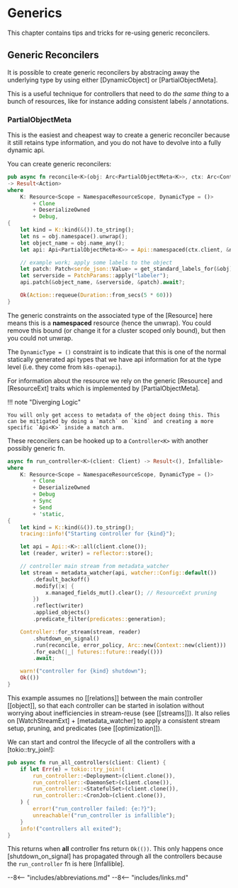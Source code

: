 # Generics

This chapter contains tips and tricks for re-using generic reconcilers.

## Generic Reconcilers
It is possible to create generic reconcilers by abstracing away the underlying type by using either [DynamicObject] or [PartialObjectMeta].

This is a useful technique for controllers that need to do _the same thing_ to a bunch of resources, like for instance adding consistent labels / annotations.

### PartialObjectMeta

This is the easiest and cheapest way to create a generic reconciler because it still retains type information, and you do not have to devolve into a fully dynamic api.

You can create generic reconcilers:

```rust
pub async fn reconcile<K>(obj: Arc<PartialObjectMeta<K>>, ctx: Arc<Context>)
-> Result<Action>
where
    K: Resource<Scope = NamespaceResourceScope, DynamicType = ()>
        + Clone
        + DeserializeOwned
        + Debug,
{
    let kind = K::kind(&()).to_string();
    let ns = obj.namespace().unwrap();
    let object_name = obj.name_any();
    let api: Api<PartialObjectMeta<K>> = Api::namespaced(ctx.client, &ns);

    // example work; apply some labels to the object
    let patch: Patch<serde_json::Value> = get_standard_labels_for(&obj)?;
    let serverside = PatchParams::apply("labeler");
    api.patch(&object_name, &serverside, &patch).await?;

    Ok(Action::requeue(Duration::from_secs(5 * 60)))
}
```

The generic constraints on the associated type of the [Resource] here means this is a __namespaced__ resource (hence the unwrap). You could remove this bound (or change it for a cluster scoped only bound), but then you could not unwrap.

The `DynamicType = ()` constraint is to indicate that this is one of the normal statically generated api types that we have api information for at the type level (i.e. they come from `k8s-openapi`).

For information about the resource we rely on the generic [Resource] and [ResourceExt] traits which is implemented by [PartialObjectMeta].

!!! note "Diverging Logic"

    You will only get access to metadata of the object doing this. This can be mitigated by doing a `match` on `kind` and creating a more specific `Api<K>` inside a match arm.


These reconcilers can be hooked up to a `Controller<K>` with another possibly generic fn.

```rust
async fn run_controller<K>(client: Client) -> Result<(), Infallible>
where
    K: Resource<Scope = NamespaceResourceScope, DynamicType = ()>
        + Clone
        + DeserializeOwned
        + Debug
        + Sync
        + Send
        + 'static,
{
    let kind = K::kind(&()).to_string();
    tracing::info!("Starting controller for {kind}");

    let api = Api::<K>::all(client.clone());
    let (reader, writer) = reflector::store();

    // controller main stream from metadata_watcher
    let stream = metadata_watcher(api, watcher::Config::default())
        .default_backoff()
        .modify(|x| {
            x.managed_fields_mut().clear(); // ResourceExt pruning
        })
        .reflect(writer)
        .applied_objects()
        .predicate_filter(predicates::generation);

    Controller::for_stream(stream, reader)
        .shutdown_on_signal()
        .run(reconcile, error_policy, Arc::new(Context::new(client)))
        .for_each(|_| futures::future::ready(()))
        .await;

    warn!("controller for {kind} shutdown");
    Ok(())
}
```

This example assumes no [[relations]] between the main controller [[object]], so that each controller can be started in isolation without worrying about inefficiencies in stream-reuse (see [[streams]]). It also relies on [WatchStreamExt] + [metadata_watcher] to apply a consistent stream setup, pruning, and predicates (see [[optimization]]).

We can start and control the lifecycle of all the controllers with a [tokio::try_join!]:

```rust
pub async fn run_all_controllers(client: Client) {
    if let Err(e) = tokio::try_join!(
        run_controller::<Deployment>(client.clone()),
        run_controller::<DaemonSet>(client.clone()),
        run_controller::<StatefulSet>(client.clone()),
        run_controller::<CronJob>(client.clone()),
    ) {
        error!("run_controller failed: {e:?}");
        unreachable!("run_controller is infallible");
    }
    info!("controllers all exited");
}
```

This returns when **all** controller fns return `Ok(())`. This only happens once [shutdown_on_signal] has propagated through all the controllers because the `run_controller` fn is here [Infallible].


--8<-- "includes/abbreviations.md"
--8<-- "includes/links.md"

